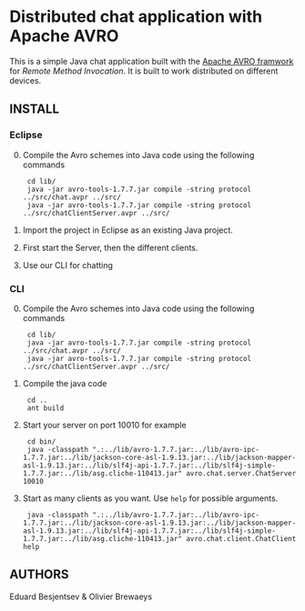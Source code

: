 Distributed chat application with Apache AVRO
=============================================
This is a simple Java chat application built with the [Apache AVRO framwork](https://avro.apache.org/) for *Remote Method Invocation*. It is built to work distributed on different devices.

INSTALL
-------

### Eclipse
0. Compile the Avro schemes into Java code using the following commands

        cd lib/
        java -jar avro-tools-1.7.7.jar compile -string protocol ../src/chat.avpr ../src/
        java -jar avro-tools-1.7.7.jar compile -string protocol ../src/chatClientServer.avpr ../src/

1. Import the project in Eclipse as an existing Java project.

2. First start the Server, then the different clients.

3. Use our CLI for chatting

### CLI
0. Compile the Avro schemes into Java code using the following commands

        cd lib/
        java -jar avro-tools-1.7.7.jar compile -string protocol ../src/chat.avpr ../src/
        java -jar avro-tools-1.7.7.jar compile -string protocol ../src/chatClientServer.avpr ../src/

1. Compile the java code

        cd ..
        ant build

2. Start your server on port 10010 for example

        cd bin/
        java -classpath ".:../lib/avro-1.7.7.jar:../lib/avro-ipc-1.7.7.jar:../lib/jackson-core-asl-1.9.13.jar:../lib/jackson-mapper-asl-1.9.13.jar:../lib/slf4j-api-1.7.7.jar:../lib/slf4j-simple-1.7.7.jar:../lib/asg.cliche-110413.jar" avro.chat.server.ChatServer 10010

3. Start as many clients as you want. Use `help` for possible arguments.

        java -classpath ".:../lib/avro-1.7.7.jar:../lib/avro-ipc-1.7.7.jar:../lib/jackson-core-asl-1.9.13.jar:../lib/jackson-mapper-asl-1.9.13.jar:../lib/slf4j-api-1.7.7.jar:../lib/slf4j-simple-1.7.7.jar:../lib/asg.cliche-110413.jar" avro.chat.client.ChatClient help

AUTHORS
-------
Eduard Besjentsev & Olivier Brewaeys
